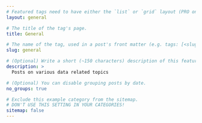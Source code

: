 ```yaml
---
# Featured tags need to have either the `list` or `grid` layout (PRO only).
layout: general

# The title of the tag's page.
title: General

# The name of the tag, used in a post's front matter (e.g. tags: [<slug>]).
slug: general

# (Optional) Write a short (~150 characters) description of this featured tag.
description: >
  Posts on various data related topics

# (Optional) You can disable grouping posts by date.
no_groups: true

# Exclude this example category from the sitemap.
# DON'T USE THIS SETTING IN YOUR CATEGORIES!
sitemap: false
---
```

